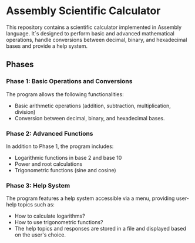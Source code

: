 # Assembly Scientific Calculator

This repository contains a scientific calculator implemented in Assembly language. It´s designed to perform basic and advanced mathematical operations, handle conversions between decimal, binary, and hexadecimal bases and provide a help system.  
## Phases

### Phase 1: Basic Operations and Conversions

The program allows the following functionalities:
- Basic arithmetic operations (addition, subtraction, multiplication, division)
- Conversion between decimal, binary, and hexadecimal bases.

### Phase 2: Advanced Functions

In addition to Phase 1, the program includes:
- Logarithmic functions in base 2 and base 10
- Power and root calculations
- Trigonometric functions (sine and cosine)

### Phase 3: Help System

The program features a help system accessible via a menu, providing user-help topics such as:
- How to calculate logarithms?
- How to use trigonometric functions?
- The help topics and responses are stored in a file and displayed based on the user's choice.
